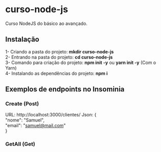 # curso-node-js
Curso NodeJS do básico ao avançado.  
  
## Instalação
1- Criando a pasta do projeto: **mkdir curso-node-js**  
2- Entrando na pasta do projeto: **cd curso-node-js**  
3- Comando para criação do projeto: **npm init -y** ou **yarn init -y** (Com o Yarn)  
4- Instalando as dependências do projeto: **npm i**  

## Exemplos de endpoints no Insominia
  
### Create (Post) 
URL: http://localhost:3000/clientes/
Json:
{  
	"nome": "Samuel",  
	"email": "samuel@mail.com"  
}  
  
### GetAll (Get)  


  
